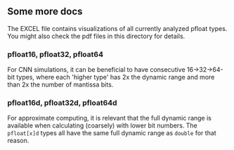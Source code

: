 ## Some more docs
The EXCEL file contains visualizations of all currently analyzed pfloat types.
You might also check the pdf files in this directory for details.

### pfloat16, pfloat32, pfloat64
For CNN simulations, it can be beneficial to have 
consecutive 16->32->64-bit types, where each 
'higher type' has 2x the dynamic range and more 
than 2x the number of mantissa bits.

### pfloat16d, pfloat32d, pfloat64d
For approximate computing, it is relevant 
that the full dynamic range is available when 
calculating (coarsely) with lower bit numbers. 
The `pfloat[x]d` types all have the same full
dynamic range as `double` for that reason.
